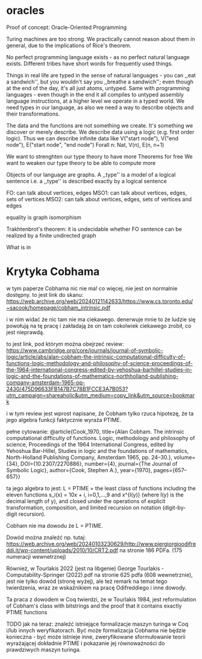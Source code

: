 # oracles
Proof of concept: Oracle-Oriented Programming

Turing machines are too strong. We practically cannot reason about them in general, due to the implications of Rice's theorem.

No perfect programming language exists - as no perfect natural language exists. Different tribes have short words for frequently used things.

Things in real life are typed in the sense of natural languages - you can ,,eat a sandwich'', but you wouldn't say you ,,breathe a sandwich''; even though at the end of the day, it's all just atoms, untyped. Same with programming languages - even though in the end it all compiles to untyped assembly language instructions, at a higher level we operate in a typed world. We need types in our language, as also we need a way to describe objects and their transformations.

The data and the functions are not something we create. It's something we discover or merely describe. We describe data using a logic (e.g. first order logic). Thus we can describe infinite data like
V("start node"), V("end node"), E("start node", "end node")
Forall n: Nat, V(n), E(n, n+1)

We want to strenghten our type theory to have more Theorems for free
We want to weaken our type theory to be able to compute more


Objects of our language are graphs.
A ,,type'' is a model of a logical sentence
i.e. a ,,type'' is described exactly by a logical sentence

FO: can talk about vertices, edges
MSO1: can talk about vertices, edges, sets of vertices
MSO2: can talk about vertices, edges, sets of vertices and edges

equality is graph isomorphism

Trakhtenbrot's theorem: it is undecidable whether FO sentence
  can be realized by a finite undirected graph

What is in

# Krytyka Cobhama

w tym paperze Cobhama nic nie ma!
co więcej, nie jest on normalnie dostępny. to jest link do skanu:
https://web.archive.org/web/20240121142633/https://www.cs.toronto.edu/~sacook/homepage/cobham_intrinsic.pdf

i w nim widać że nic tam nie ma ciekawego. denerwuje mnie to że
ludzie się powołują na tę pracę i zakładają że on tam cokolwiek
ciekawego zrobił, co jest nieprawdą.

to jest link, pod którym można obejrzeć review:
https://www.cambridge.org/core/journals/journal-of-symbolic-logic/article/abs/alan-cobham-the-intrinsic-computational-difficulty-of-functions-logic-methodology-and-philosophy-of-science-proceedings-of-the-1964-international-congress-edited-by-yehoshua-barhillel-studies-in-logic-and-the-foundations-of-mathematics-northholland-publishing-company-amsterdam-1965-pp-2430/475D96633FB147B7C78B1FCCE3A7B053?utm_campaign=shareaholic&utm_medium=copy_link&utm_source=bookmark

i w tym review jest wprost napisane, że Cobham tylko rzuca hipotezę,
że ta jego algebra funkcji faktycznie wyraża PTIME.

pełne cytowanie:
@article{Cook_1970, title={Alan Cobham. The intrinsic computational difficulty of functions. Logic, methodology and philosophy of science, Proceedings of the 1964 International Congress, edited by Yehoshua Bar-Hillel, Studies in logic and the foundations of mathematics, North-Holland Publishing Company, Amsterdam 1965, pp. 24–30.}, volume={34}, DOI={10.2307/2270886}, number={4}, journal={The Journal of Symbolic Logic}, author={Cook, Stephen A.}, year={1970}, pages={657–657}} <div></div>

ta jego algebra to jest:
L = PTIME = the least class of functions including the eleven functions s_i(x) = 10x + i, i=0,1,...,9 and x^{l(y)} (where l(y) is the decimal length of y), and closed under the operations of explicit transformation, composition, and limited recursion on notation (digit-by-digit recursion).

Cobham nie ma dowodu że L = PTIME.

Dowód można znaleźć np. tutaj:
https://web.archive.org/web/20240103230629/http://www.piergiorgioodifreddi.it/wp-content/uploads/2010/10/CRT2.pdf
na stronie 186 PDFa. (175 numeracji wewnetrznej)

Również, w Tourlakis 2022 (jest na libgenie)
George Tourlakis - Computability-Springer (2022).pdf
na stronie 625 pdfa (608 wewnetrznie),
jest nie tylko dowód (stronę wyżej), ale też
remark na temat tego twierdzenia, wraz ze wskaźnikiem na pracę Odifreddiego i inne dowody.


Ta praca z dowodem w Coq twierdzi, że w Tourlakis 1984, jest reformulation of Cobham's class
with bitstrings and the proof that it contains exactly PTIME functions

TODO jak na teraz:
znaleźć istniejące formalizacje maszyn turinga w Coq i/lub innych weryfikatorach.
Być może formalizacja Cobhama nie będzie konieczna - być może istnieje inne,
zweryfikowane sformułowanie teorii wyrażającej dokładnie PTIME i pokazanie jej
równoważności do prawdziwych maszyn turinga.

